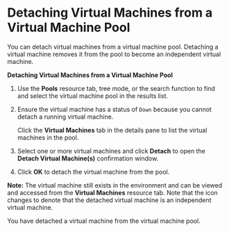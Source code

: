# Detaching Virtual Machines from a Virtual Machine Pool

You can detach virtual machines from a virtual machine pool. Detaching a virtual machine removes it from the pool to become an independent virtual machine.

**Detaching Virtual Machines from a Virtual Machine Pool**

1. Use the **Pools** resource tab, tree mode, or the search function to find and select the virtual machine pool in the results list.

2. Ensure the virtual machine has a status of `Down` because you cannot detach a running virtual machine.

    Click the **Virtual Machines** tab in the details pane to list the virtual machines in the pool. 

3. Select one or more virtual machines and click **Detach** to open the **Detach Virtual Machine(s)** confirmation window.

4. Click **OK** to detach the virtual machine from the pool.

**Note:** The virtual machine still exists in the environment and can be viewed and accessed from the **Virtual Machines** resource tab. Note that the icon changes to denote that the detached virtual machine is an independent virtual machine.

You have detached a virtual machine from the virtual machine pool.
